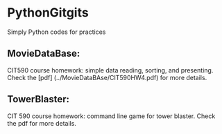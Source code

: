 # PythonGitgits
Simply Python codes for practices

## MovieDataBase: 

CIT590 course homework: simple data reading, sorting, and presenting. Check the [pdf] (../MovieDataBAse/CIT590HW4.pdf) for more details.

## TowerBlaster: 

CIT 590 course homework: command line game for tower blaster. Check the pdf for more details.
